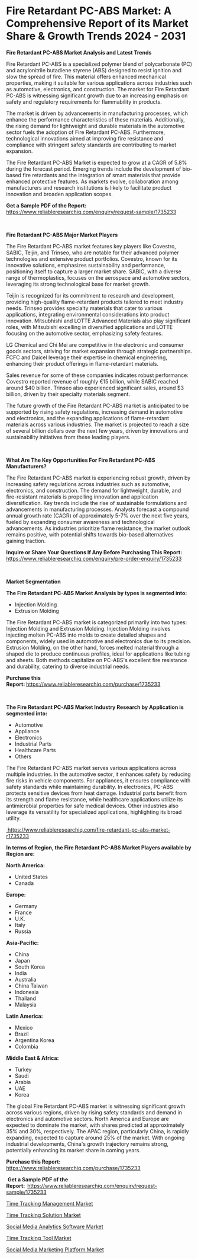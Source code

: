 <p><h1>Fire Retardant PC-ABS Market: A Comprehensive Report of its Market Share & Growth Trends 2024 - 2031</h1></p><p><strong>Fire Retardant PC-ABS Market Analysis and Latest Trends</strong></p>
<p><p>Fire Retardant PC-ABS is a specialized polymer blend of polycarbonate (PC) and acrylonitrile butadiene styrene (ABS) designed to resist ignition and slow the spread of fire. This material offers enhanced mechanical properties, making it suitable for various applications across industries such as automotive, electronics, and construction. The market for Fire Retardant PC-ABS is witnessing significant growth due to an increasing emphasis on safety and regulatory requirements for flammability in products.</p><p>The market is driven by advancements in manufacturing processes, which enhance the performance characteristics of these materials. Additionally, the rising demand for lightweight and durable materials in the automotive sector fuels the adoption of Fire Retardant PC-ABS. Furthermore, technological innovations aimed at improving fire resistance and compliance with stringent safety standards are contributing to market expansion.</p><p>The Fire Retardant PC-ABS Market is expected to grow at a CAGR of 5.8% during the forecast period. Emerging trends include the development of bio-based fire retardants and the integration of smart materials that provide enhanced protective features. As markets evolve, collaboration among manufacturers and research institutions is likely to facilitate product innovation and broaden application scopes.</p></p>
<p><strong>Get a Sample PDF of the Report:&nbsp;</strong> <a href="https://www.reliableresearchiq.com/enquiry/request-sample/1735233?utm_campaign=1117&utm_medium=2&utm_source=Github&utm_content=ia&utm_term=18122024&utm_id=fire-retardant-pc-abs">https://www.reliableresearchiq.com/enquiry/request-sample/1735233</a></p>
<p>&nbsp;</p>
<p><strong>Fire Retardant PC-ABS Major Market Players</strong></p>
<p><p>The Fire Retardant PC-ABS market features key players like Covestro, SABIC, Teijin, and Trinseo, who are notable for their advanced polymer technologies and extensive product portfolios. Covestro, known for its innovative solutions, emphasizes sustainability and performance, positioning itself to capture a larger market share. SABIC, with a diverse range of thermoplastics, focuses on the aerospace and automotive sectors, leveraging its strong technological base for market growth.</p><p>Teijin is recognized for its commitment to research and development, providing high-quality flame-retardant products tailored to meet industry needs. Trinseo provides specialty materials that cater to various applications, integrating environmental considerations into product innovation. Mitsubhishi and LOTTE Advanced Materials also play significant roles, with Mitsubishi excelling in diversified applications and LOTTE focusing on the automotive sector, emphasizing safety features.</p><p>LG Chemical and Chi Mei are competitive in the electronic and consumer goods sectors, striving for market expansion through strategic partnerships. FCFC and Daicel leverage their expertise in chemical engineering, enhancing their product offerings in flame-retardant materials.</p><p>Sales revenue for some of these companies indicates robust performance: Covestro reported revenue of roughly €15 billion, while SABIC reached around $40 billion. Trinseo also experienced significant sales, around $3 billion, driven by their specialty materials segment. </p><p>The future growth of the Fire Retardant PC-ABS market is anticipated to be supported by rising safety regulations, increasing demand in automotive and electronics, and the expanding applications of flame-retardant materials across various industries. The market is projected to reach a size of several billion dollars over the next few years, driven by innovations and sustainability initiatives from these leading players.</p></p>
<p>&nbsp;</p>
<p><strong>What Are The Key Opportunities For Fire Retardant PC-ABS Manufacturers?</strong></p>
<p><p>The Fire Retardant PC-ABS market is experiencing robust growth, driven by increasing safety regulations across industries such as automotive, electronics, and construction. The demand for lightweight, durable, and fire-resistant materials is propelling innovation and application diversification. Key trends include the rise of sustainable formulations and advancements in manufacturing processes. Analysts forecast a compound annual growth rate (CAGR) of approximately 5-7% over the next five years, fueled by expanding consumer awareness and technological advancements. As industries prioritize flame resistance, the market outlook remains positive, with potential shifts towards bio-based alternatives gaining traction.</p></p>
<p><strong>Inquire or Share Your Questions If Any Before Purchasing This Report:</strong> <a href="https://www.reliableresearchiq.com/enquiry/pre-order-enquiry/1735233?utm_campaign=1117&utm_medium=2&utm_source=Github&utm_content=ia&utm_term=18122024&utm_id=fire-retardant-pc-abs">https://www.reliableresearchiq.com/enquiry/pre-order-enquiry/1735233</a></p>
<p>&nbsp;</p>
<p><strong>Market Segmentation</strong></p>
<p><strong>The Fire Retardant PC-ABS Market Analysis by types is segmented into:</strong></p>
<p><ul><li>Injection Molding</li><li>Extrusion Molding</li></ul></p>
<p><p>The Fire Retardant PC-ABS market is categorized primarily into two types: Injection Molding and Extrusion Molding. Injection Molding involves injecting molten PC-ABS into molds to create detailed shapes and components, widely used in automotive and electronics due to its precision. Extrusion Molding, on the other hand, forces melted material through a shaped die to produce continuous profiles, ideal for applications like tubing and sheets. Both methods capitalize on PC-ABS's excellent fire resistance and durability, catering to diverse industrial needs.</p></p>
<p><strong>Purchase this Report:&nbsp;</strong><a href="https://www.reliableresearchiq.com/purchase/1735233?utm_campaign=1117&utm_medium=2&utm_source=Github&utm_content=ia&utm_term=18122024&utm_id=fire-retardant-pc-abs">https://www.reliableresearchiq.com/purchase/1735233</a></p>
<p>&nbsp;</p>
<p><strong>The Fire Retardant PC-ABS Market Industry Research by Application is segmented into:</strong></p>
<p><ul><li>Automotive</li><li>Appliance</li><li>Electronics</li><li>Industrial Parts</li><li>Healthcare Parts</li><li>Others</li></ul></p>
<p><p>The Fire Retardant PC-ABS market serves various applications across multiple industries. In the automotive sector, it enhances safety by reducing fire risks in vehicle components. For appliances, it ensures compliance with safety standards while maintaining durability. In electronics, PC-ABS protects sensitive devices from heat damage. Industrial parts benefit from its strength and flame resistance, while healthcare applications utilize its antimicrobial properties for safe medical devices. Other industries also leverage its versatility for specialized applications, highlighting its broad utility.</p></p>
<p><a href="https://www.reliableresearchiq.com/fire-retardant-pc-abs-market-r1735233?utm_campaign=1117&utm_medium=2&utm_source=Github&utm_content=ia&utm_term=18122024&utm_id=fire-retardant-pc-abs">&nbsp;https://www.reliableresearchiq.com/fire-retardant-pc-abs-market-r1735233</a></p>
<p><strong>In terms of Region, the Fire Retardant PC-ABS Market Players available by Region are:</strong></p>
<p>
    <p> <strong> North America: </strong>
        <ul>
            <li>United States</li>
            <li>Canada</li>
        </ul>
        </p> 
    <p> <strong> Europe: </strong>
        <ul>
            <li>Germany</li>
            <li>France</li>
            <li>U.K.</li>
            <li>Italy</li>
            <li>Russia</li>
        </ul>
        </p> 
    <p> <strong> Asia-Pacific: </strong>
        <ul>
            <li>China</li>
            <li>Japan</li>
            <li>South Korea</li>
            <li>India</li>
            <li>Australia</li>
            <li>China Taiwan</li>
            <li>Indonesia</li>
            <li>Thailand</li>
            <li>Malaysia</li>
        </ul>
        </p> 
    <p> <strong> Latin America: </strong>
        <ul>
            <li>Mexico</li>
            <li>Brazil</li>
            <li>Argentina Korea</li>
            <li>Colombia</li>
        </ul>
        </p> 
    <p> <strong> Middle East & Africa: </strong>
        <ul>
            <li>Turkey</li>
            <li>Saudi</li>
            <li>Arabia</li>
            <li>UAE</li>
            <li>Korea</li>
        </ul>
    </p>
    </p>
<p><p>The global Fire Retardant PC-ABS market is witnessing significant growth across various regions, driven by rising safety standards and demand in electronics and automotive sectors. North America and Europe are expected to dominate the market, with shares predicted at approximately 35% and 30%, respectively. The APAC region, particularly China, is rapidly expanding, expected to capture around 25% of the market. With ongoing industrial developments, China's growth trajectory remains strong, potentially enhancing its market share in coming years.</p></p>
<p><strong>Purchase this Report: </strong><a href="https://www.reliableresearchiq.com/purchase/1735233?utm_campaign=1117&utm_medium=2&utm_source=Github&utm_content=ia&utm_term=18122024&utm_id=fire-retardant-pc-abs">https://www.reliableresearchiq.com/purchase/1735233</a></p>
<p>&nbsp;<strong>Get a Sample PDF of the Report:&nbsp;&nbsp;</strong><a href="https://www.reliableresearchiq.com/enquiry/request-sample/1735233?utm_campaign=1117&utm_medium=2&utm_source=Github&utm_content=ia&utm_term=18122024&utm_id=fire-retardant-pc-abs">https://www.reliableresearchiq.com/enquiry/request-sample/1735233</a></p>
<p><strong></strong></p>
<p><p><a href="https://www.linkedin.com/pulse/time-tracking-management-market-growth-projections-49-cagr-zh05e?utm_campaign=1117&utm_medium=2&utm_source=Github&utm_content=ia&utm_term=18122024&utm_id=fire-retardant-pc-abs">Time Tracking Management Market</a></p><p><a href="https://www.linkedin.com/pulse/global-time-tracking-solution-market-landscape-future-jdtue?utm_campaign=1117&utm_medium=2&utm_source=Github&utm_content=ia&utm_term=18122024&utm_id=fire-retardant-pc-abs">Time Tracking Solution Market</a></p><p><a href="https://www.linkedin.com/pulse/social-media-analytics-software-market-forecast-2024-2031-udjve?utm_campaign=1117&utm_medium=2&utm_source=Github&utm_content=ia&utm_term=18122024&utm_id=fire-retardant-pc-abs">Social Media Analytics Software Market</a></p><p><a href="https://www.linkedin.com/pulse/global-time-tracking-tool-118-cagr-forecast-2024-2031-0gibe?utm_campaign=1117&utm_medium=2&utm_source=Github&utm_content=ia&utm_term=18122024&utm_id=fire-retardant-pc-abs">Time Tracking Tool Market</a></p><p><a href="https://www.linkedin.com/pulse/social-media-marketing-platform-market-research-report-exploring-mi8re?utm_campaign=1117&utm_medium=2&utm_source=Github&utm_content=ia&utm_term=18122024&utm_id=fire-retardant-pc-abs">Social Media Marketing Platform Market</a></p></p>